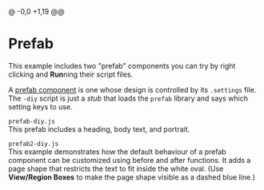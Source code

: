 @ -0,0 +1,19 @@
# Prefab

This example includes two "prefab" components you can try by right clicking
and **Run**ning their script files.

A [prefab component](http://se3docs.cgjennings.ca/dm-diy-prefab.html)
is one whose design is controlled by its `.settings` file.
The `-diy` script is just a *stub* that loads the `prefab` library and
says which setting keys to use.

`prefab-diy.js`  
This prefab includes a heading, body text, and portrait.

`prefab2-diy.js`  
This example demonstrates how the default behaviour of a prefab component
can be customized using before and after functions. It adds a page
shape that restricts the text to fit inside the white oval.
(Use **View/Region Boxes** to make the page shape visible as a dashed
blue line.)
